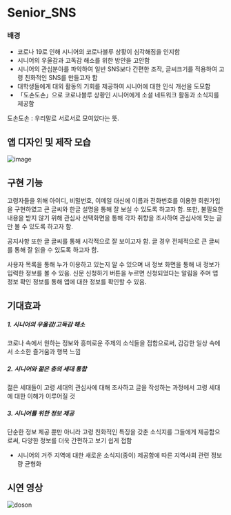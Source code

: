 # Senior_SNS
### 배경
* 코로나 19로 인해 시니어의  코로나블루 상황이 심각해짐을 인지함
* 시니어의 우울감과 고독감 해소를 위한 방안을 고안함
* 시니어의 관심분야를 파악하여 일반 SNS보다 간편한 조작, 글씨크기를 적용하여 고령 친화적인 SNS를 만들고자 함
* 대학생들에게 대외 활동의 기회를 제공하여 시니어에 대한 인식 개선을 도모함
* 「도손도손」으로 코로나블루 상황인 시니어에게 소셜 네트워크 활동과 소식지를 제공함

도손도손 : 우리말로 서로서로 모여있다는 뜻.

## 앱 디자인 및 제작 모습
![image](https://user-images.githubusercontent.com/76572665/184418524-936fc13c-c302-4e5e-93b5-ef24ca341b03.png)

## 구현 기능
고령자들을 위해 아이디, 비밀번호, 이메일 대신에 이름과 전화번호를 
이용한 회원가입을 구현하였고 큰 글씨와 한글 설명을 통해 잘 보실 수 있도록 하고자 함.
또한, 불필요한 내용을 받지 않기 위해 관심사 선택화면을 통해 각자 취향을 조사하여 
관심사에 맞는 글만 볼 수 있도록 하고자 함. 

공지사항 또한 글 글씨를 통해 시각적으로 잘 보이고자 함.
글 경우 전체적으로 큰 글씨를 통해 잘 읽을 수 있도록 하고자 함.

사용자 목록을 통해 누가 이용하고 있는지 알 수 있으며 
내 정보 화면을 통해 내 정보가 입력한 정보를 볼 수 있음. 
신문 신청하기 버튼을 누르면 신청되었다는 알림을 주며 앱 정보 확인 정보를 통해 앱에 대한 정보를 확인할 수 있음.


## 기대효과
##### 1. 시니어의 우울감/고독감 해소
코로나 속에서 원하는 정보와 흥미로운 
주제의 소식들을 접함으로써, 갑갑한 일상 
속에서 소소한 즐거움과 행복 느낌
##### 2. 시니어와 젊은 층의 세대 통합
젊은 세대들이 고령 세대의 관심사에 
대해 조사하고 글을 작성하는 과정에서
고령 세대에 대한 이해가 이루어질 것

##### 3. 시니어를 위한 정보 제공
단순한 정보 제공 뿐만 아니라 고령 친화적인 
특징을 갖춘 소식지를 그들에게 제공함으로써, 
다양한 정보를 더욱 간편하고 보기 쉽게 접함 
 + 시니어의 거주 지역에 대한 새로운 소식지(종이)
 제공함에 따른 지역사회 관련 정보량 균형화
 
 ## 시연 영상
![doson](https://user-images.githubusercontent.com/76572665/192866178-a039df92-f088-4900-a443-249d33e42bb0.gif)



